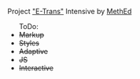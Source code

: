 Project <a href="https://fedoseevdmitry.github.io/etrans/">"E-Trans"</a> Intensive by <a href="https://methed.ru/">MethEd</a>

<ul>ToDo:
  <li><s>Markup</s></li>
  <li><s>Styles</s></li>
  <li><s>Adaptive</s></li>
  <li><s>JS</s></li>
  <li><s>Interactive</s></li>
</ul>

